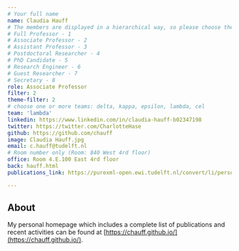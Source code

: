 ```yaml
---
# Your full name
name: Claudia Hauff
# The members are displayed in a hierarchical way, so please choose the role and filter from this list:
# Full Professor - 1
# Associate Professor - 2
# Assistant Professor - 3
# Postdoctoral Researcher - 4
# PhD Candidate - 5
# Research Engineer - 6
# Guest Researcher - 7
# Secretary - 8
role: Associate Professor
filter: 2
theme-filter: 2
# choose one or more teams: delta, kappa, epsilon, lambda, cel
team: 'lambda'
linkedin: https://www.linkedin.com/in/claudia-hauff-b02347198
twitter: https://twitter.com/CharlotteHase
github: https://github.com/chauff
image: Claudia Hauff.jpg
email: c.hauff@tudelft.nl
# Room number only (Room: 840 West 4rd floor)
office: Room 4.E.100 East 4rd floor
back: hauff.html
publications_link: https://purexml-open.ewi.tudelft.nl/convert/li/persons/8ff6048a-bb6c-4611-8b2d-229336c01450

---
```

## About 
My personal homepage which includes a complete list of publications and recent activities can be found at [https://chauff.github.io/](https://chauff.github.io/).

